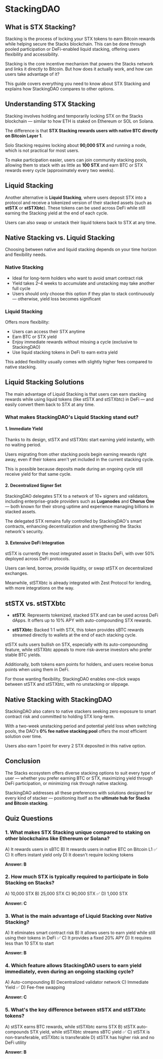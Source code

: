 # StackingDAO

## What is STX Stacking?

Stacking is the process of locking your STX tokens to earn Bitcoin rewards while helping secure the Stacks blockchain. This can be done through pooled participation or DeFi-enabled liquid stacking, offering users flexibility and accessibility.

Stacking is the core incentive mechanism that powers the Stacks network and links it directly to Bitcoin. But how does it actually work, and how can users take advantage of it?

This guide covers everything you need to know about STX Stacking and explains how StackingDAO compares to other options.

## Understanding STX Stacking

Stacking involves holding and temporarily locking STX on the Stacks blockchain — similar to how ETH is staked on Ethereum or SOL on Solana.

The difference is that **STX Stacking rewards users with native BTC directly on Bitcoin Layer 1**.

Solo Stacking requires locking about **90,000 STX** and running a node, which is not practical for most users.

To make participation easier, users can join community stacking pools, allowing them to stack with as little as **100 STX** and earn BTC or STX rewards every cycle (approximately every two weeks).

## Liquid Stacking

Another alternative is **Liquid Stacking**, where users deposit STX into a protocol and receive a tokenized version of their stacked assets (such as **stSTX** or **stSTXbtc**). These tokens can be used across DeFi while still earning the Stacking yield at the end of each cycle.

Users can also swap or unstack their liquid tokens back to STX at any time.

## Native Stacking vs. Liquid Stacking

Choosing between native and liquid stacking depends on your time horizon and flexibility needs.

### Native Stacking

- Ideal for long-term holders who want to avoid smart contract risk
- Yield takes 2–4 weeks to accumulate and unstacking may take another full cycle
- Users should only choose this option if they plan to stack continuously — otherwise, yield loss becomes significant

### Liquid Stacking

Offers more flexibility:
- Users can access their STX anytime
- Earn BTC or STX yield
- Enjoy immediate rewards without missing a cycle (exclusive to StackingDAO)
- Use liquid stacking tokens in DeFi to earn extra yield

This added flexibility usually comes with slightly higher fees compared to native stacking.

## Liquid Stacking Solutions

The main advantage of Liquid Stacking is that users can earn stacking rewards while using liquid tokens (like stSTX and stSTXbtc) in DeFi — and easily convert them back to STX at any time.

### What makes StackingDAO's Liquid Stacking stand out?

#### 1. Immediate Yield

Thanks to its design, stSTX and stSTXbtc start earning yield instantly, with no waiting period.

Users migrating from other stacking pools begin earning rewards right away, even if their tokens aren't yet included in the current stacking cycle.

This is possible because deposits made during an ongoing cycle still receive yield for that same cycle.

#### 2. Decentralized Signer Set

StackingDAO delegates STX to a network of 10+ signers and validators, including enterprise-grade providers such as **Luganodes** and **Chorus One** — both known for their strong uptime and experience managing billions in stacked assets.

The delegated STX remains fully controlled by StackingDAO's smart contracts, enhancing decentralization and strengthening the Stacks network's security.

#### 3. Extensive DeFi Integration

stSTX is currently the most integrated asset in Stacks DeFi, with over 50% deployed across DeFi protocols.

Users can lend, borrow, provide liquidity, or swap stSTX on decentralized exchanges.

Meanwhile, stSTXbtc is already integrated with Zest Protocol for lending, with more integrations on the way.

## stSTX vs. stSTXbtc

- **stSTX**: Represents tokenized, stacked STX and can be used across DeFi dApps. It offers up to 10% APY with auto-compounding STX rewards.

- **stSTXbtc**: Backed 1:1 with STX, this token provides sBTC rewards streamed directly to wallets at the end of each stacking cycle.

stSTX suits users bullish on STX, especially with its auto-compounding feature, while stSTXbtc appeals to more risk-averse investors who prefer stable BTC yields.

Additionally, both tokens earn points for holders, and users receive bonus points when using them in DeFi.

For those wanting flexibility, StackingDAO enables one-click swaps between stSTX and stSTXbtc, with no unstacking or slippage.

## Native Stacking with StackingDAO

StackingDAO also caters to native stackers seeking zero exposure to smart contract risk and committed to holding STX long-term.

With a two-week unstacking period and potential yield loss when switching pools, the DAO's **0% fee native stacking pool** offers the most efficient solution over time.

Users also earn 1 point for every 2 STX deposited in this native option.

## Conclusion

The Stacks ecosystem offers diverse stacking options to suit every type of user — whether you prefer earning BTC or STX, maximizing yield through DeFi participation, or minimizing risk through native stacking.

StackingDAO addresses all these preferences with solutions designed for every kind of stacker — positioning itself as the **ultimate hub for Stacks and Bitcoin stacking**.

## Quiz Questions

### 1. What makes STX Stacking unique compared to staking on other blockchains like Ethereum or Solana?
A) It rewards users in sBTC
B) It rewards users in native BTC on Bitcoin L1 ✅
C) It offers instant yield only
D) It doesn't require locking tokens

**Answer: B**

### 2. How much STX is typically required to participate in Solo Stacking on Stacks?
A) 10,000 STX
B) 25,000 STX
C) 90,000 STX ✅
D) 1,000 STX

**Answer: C**

### 3. What is the main advantage of Liquid Stacking over Native Stacking?
A) It eliminates smart contract risk
B) It allows users to earn yield while still using their tokens in DeFi ✅
C) It provides a fixed 20% APY
D) It requires less than 10 STX to start

**Answer: B**

### 4. Which feature allows StackingDAO users to earn yield immediately, even during an ongoing stacking cycle?
A) Auto-compounding
B) Decentralized validator network
C) Immediate Yield ✅
D) Fee-free swapping

**Answer: C**

### 5. What's the key difference between stSTX and stSTXbtc tokens?
A) stSTX earns BTC rewards, while stSTXbtc earns STX
B) stSTX auto-compounds STX yield, while stSTXbtc streams sBTC yield ✅
C) stSTX is non-transferable, stSTXbtc is transferable
D) stSTX has higher risk and no DeFi utility

**Answer: B**
